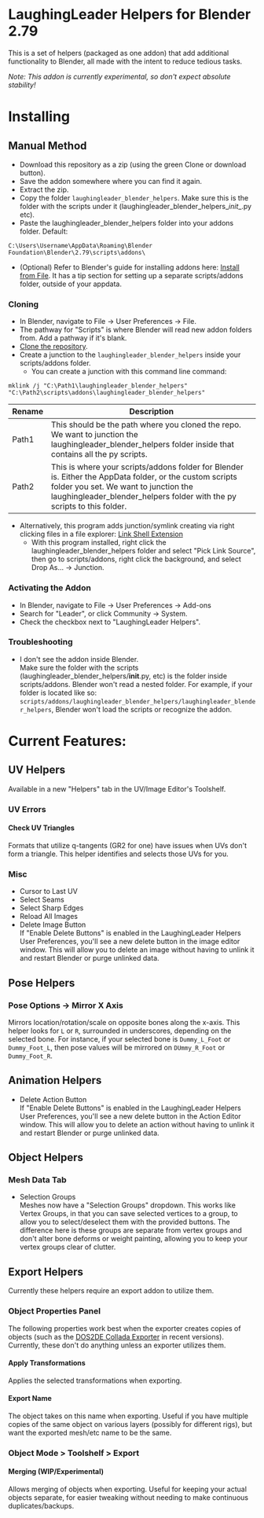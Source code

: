 LaughingLeader Helpers for Blender 2.79
=======

This is a set of helpers (packaged as one addon) that add additional functionality to Blender, all made with the intent to reduce tedious tasks.

_Note: This addon is currently experimental, so don't expect absolute stability!_

# Installing

## Manual Method  
* Download this repository as a zip (using the green Clone or download button).
* Save the addon somewhere where you can find it again.
* Extract the zip.
* Copy the folder `laughingleader_blender_helpers`. Make sure this is the folder with the scripts under it (laughingleader_blender_helpers\__init__.py etc).
* Paste the laughingleader_blender_helpers folder into your addons folder. Default:
```
C:\Users\Username\AppData\Roaming\Blender Foundation\Blender\2.79\scripts\addons\
```
* (Optional) Refer to Blender's guide for installing addons here: [Install from File](https://docs.blender.org/manual/en/latest/preferences/addons.html#header). It has a tip section for setting up a separate scripts/addons folder, outside of your appdata.

### Cloning  
* In Blender, navigate to File -> User Preferences -> File.
* The pathway for "Scripts" is where Blender will read new addon folders from. Add a pathway if it's blank.
* [Clone the repository](https://help.github.com/articles/cloning-a-repository/).
* Create a junction to the `laughingleader_blender_helpers` inside your scripts/addons folder.
  * You can create a junction with this command line command:
```
mklink /j "C:\Path1\laughingleader_blender_helpers" "C:\Path2\scripts\addons\laughingleader_blender_helpers"
```
| Rename | Description |
| --- | ----------- |
| Path1 | This should be the path where you cloned the repo. We want to junction the laughingleader_blender_helpers folder inside that contains all the py scripts.|
| Path2 | This is where your scripts/addons folder for Blender is. Either the AppData folder, or the custom scripts folder you set. We want to junction the laughingleader_blender_helpers folder with the py scripts to this folder. |
  * Alternatively, this program adds junction/symlink creating via right clicking files in a file explorer: [Link Shell Extension](http://schinagl.priv.at/nt/hardlinkshellext/linkshellextension.html#download)
    * With this program installed, right click the laughingleader_blender_helpers folder and select "Pick Link Source", then go to scripts/addons, right click the background, and select Drop As... -> Junction.

### Activating the Addon  
* In Blender, navigate to File -> User Preferences -> Add-ons
* Search for "Leader", or click Community -> System.
* Check the checkbox next to "LaughingLeader Helpers".

### Troubleshooting
* I don't see the addon inside Blender.  
  Make sure the folder with the scripts (laughingleader_blender_helpers/__init__.py, etc) is the folder inside scripts/addons. Blender won't read a nested folder. For example, if your folder is located like so: `scripts/addons/laughingleader_blender_helpers/laughingleader_blender_helpers`, Blender won't load the scripts or recognize the addon.

# Current Features:

## UV Helpers
Available in a new "Helpers" tab in the UV/Image Editor's Toolshelf.

### UV Errors
#### Check UV Triangles
Formats that utilize q-tangents (GR2 for one) have issues when UVs don't form a triangle. This helper identifies and selects those UVs for you.

### Misc
* Cursor to Last UV  
* Select Seams  
* Select Sharp Edges  
* Reload All Images  
* Delete Image Button  
If "Enable Delete Buttons" is enabled in the LaughingLeader Helpers User Preferences, you'll see a new delete button in the image editor window. This will allow you to delete an image without having to unlink it and restart Blender or purge unlinked data.

## Pose Helpers

### Pose Options -> Mirror X Axis
Mirrors location/rotation/scale on opposite bones along the x-axis. This helper looks for `L` or `R`, surrounded in underscores, depending on the selected bone. For instance, if your selected bone is `Dummy_L_Foot` or `Dummy_Foot_L`, then pose values will be mirrored on `DUmmy_R_Foot` or `Dummy_Foot_R`. 

## Animation Helpers

* Delete Action Button  
If "Enable Delete Buttons" is enabled in the LaughingLeader Helpers User Preferences, you'll see a new delete button in the Action Editor window. This will allow you to delete an action without having to unlink it and restart Blender or purge unlinked data.

## Object Helpers

### Mesh Data Tab
* Selection Groups  
Meshes now have a "Selection Groups" dropdown. This works like Vertex Groups, in that you can save selected vertices to a group, to allow you to select/deselect them with the provided buttons. The difference here is these groups are separate from vertex groups and don't alter bone deforms or weight painting, allowing you to keep your vertex groups clear of clutter.

## Export Helpers
Currently these helpers require an export addon to utilize them.

### Object Properties Panel
The following properties work best when the exporter creates copies of objects (such as the [DOS2DE Collada Exporter](https://github.com/LaughingLeader-DOS2-Mods/DOS2DE-Collada-Exporter) in recent versions). Currently, these don't do anything unless an exporter utilizes them.

#### Apply Transformations
Applies the selected transformations when exporting.
#### Export Name
The object takes on this name when exporting. Useful if you have multiple copies of the same object on various layers (possibly for different rigs), but want the exported mesh/etc name to be the same.

### Object Mode > Toolshelf > Export
#### Merging (WIP/Experimental)
Allows merging of objects when exporting. Useful for keeping your actual objects separate, for easier tweaking without needing to make continuous duplicates/backups.
